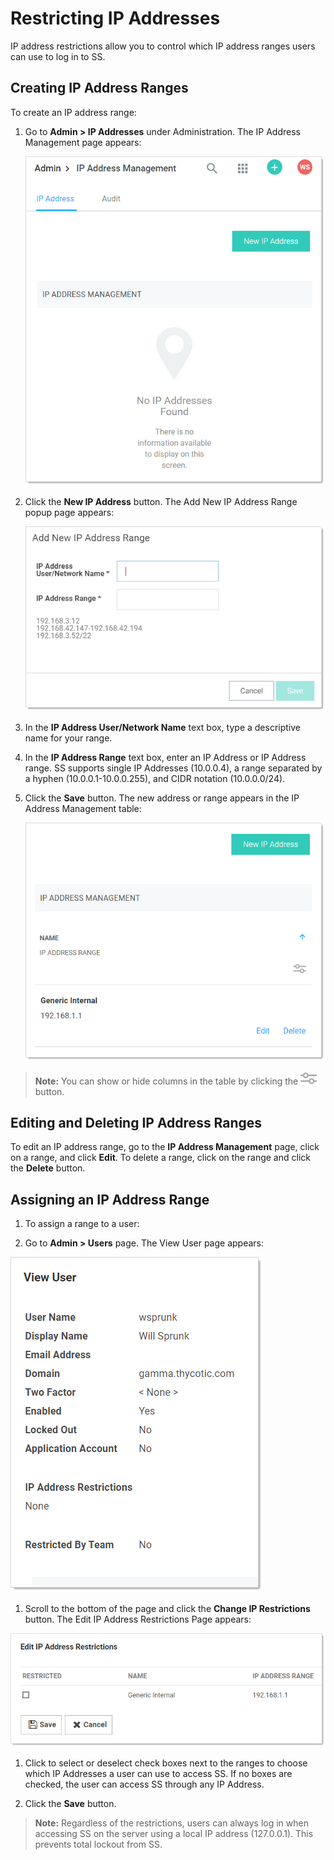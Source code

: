 [title]: # (Restricting IP Addresses)
[tags]: # (Restricting IP Addresses)
[priority]: # (1000)

# Restricting IP Addresses

IP address restrictions allow you to control which IP address ranges users can use to log in to SS.

## Creating IP Address Ranges

To create an IP address range:

1. Go to **Admin > IP Addresses** under Administration. The IP Address Management page appears:

   ![image-20191115104938922](images/image-20191115104938922.png)

2. Click the **New IP Address** button. The Add New IP Address Range popup page appears:

   ![image-20191115105135800](images/image-20191115105135800.png)

3. In the **IP Address User/Network Name** text box, type a descriptive name for your range.

4. In the **IP Address Range** text box, enter an IP Address or IP Address range. SS supports single IP Addresses (10.0.0.4), a range separated by a hyphen (10.0.0.1-10.0.0.255), and CIDR notation (10.0.0.0/24).

5. Click the **Save** button. The new address or range appears in the IP Address Management table:

   ![image-20191115105415863](images/image-20191115105415863.png)

> **Note:** You can show or hide columns in the table by clicking the ![image-20191115105740992](images/image-20191115105740992.png) button.

## Editing and Deleting IP Address Ranges

To edit an IP address range, go to the **IP Address Management** page, click on a range, and click **Edit**. To delete a range, click on the range and click the **Delete** button.

## Assigning an IP Address Range

1. To assign a range to a user:

1. Go to **Admin \> Users** page. The View User page appears:

  ![image-20191115110201765](images/image-20191115110201765.png)

1. Scroll to the bottom of the page and click the **Change IP Restrictions** button. The Edit IP Address Restrictions Page appears:

 ![image-20191115110512161](images/image-20191115110512161.png)

1. Click to select or deselect check boxes next to the ranges to choose which IP Addresses a user can use to access SS. If no boxes are checked, the user can access SS through any IP Address.

1. Click the **Save** button.

> **Note:** Regardless of the restrictions, users can always log in when accessing SS on the server using a local IP address (127.0.0.1). This prevents total lockout from SS.
